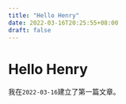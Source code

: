 ```yaml
---
title: "Hello Henry"
date: 2022-03-16T20:25:55+08:00
draft: false
---
```


# Hello Henry

我在`2022-03-16`建立了第一篇文章。